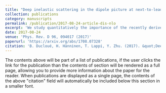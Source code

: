 ```yaml
---
title: "Deep inelastic scattering in the dipole picture at next-to-leading order"
collection: publications
category: manuscripts
permalink: /publication/2017-08-24-article-dis-nlo
excerpt: 'We study quantitatively the importance of the recently derived NLO corrections to the DIS structure functions at small x in the dipole formalism. We show that these corrections can be significant and depend on the factorization scheme used to resum large logarithms of energy into renormalization group evolution with the BK equation. This feature is similar to what has recently been observed for single inclusive forward hadron production. Using a factorization scheme consistent with the one recently proposed for the single inclusive cross section, we show that it is possible to obtain meaningful results for the DIS cross sections.'
date: 2017-08-24
venue: 'Phys. Rev. D 96, 094017 (2017)'
paperurl: 'https://arxiv.org/abs/1708.07328'
citation: 'B. Ducloué, H. Hänninen, T. Lappi, Y. Zhu. (2017). &quot;Deep inelastic scattering in the dipole picture at next-to-leading order&quot; <i>Phys. Rev. D</i>. 96, 094017 (2017).'
---
```


The contents above will be part of a list of publications, if the user clicks the link for the publication than the contents of section will be rendered as a full page, allowing you to provide more information about the paper for the reader. When publications are displayed as a single page, the contents of the above "citation" field will automatically be included below this section in a smaller font.